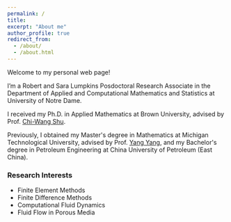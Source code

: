 ```yaml
---
permalink: /
title: 
excerpt: "About me"
author_profile: true
redirect_from: 
  - /about/
  - /about.html
---
```


Welcome to my personal web page!

I’m a Robert and Sara Lumpkins Posdoctoral Research Associate in the Department of Applied and Computational Mathematics and Statistics at University of Notre Dame. 

I received my Ph.D. in Applied Mathematics at Brown University, advised by Prof. <a href="https://www.dam.brown.edu/people/shu/">Chi-Wang Shu</a>.

Previously, I obtained my Master's degree in Mathematics at Michigan Technological University, advised by Prof. <a href="https://pages.mtu.edu/~yyang7/">Yang Yang</a>, and my Bachelor's degree in Petroleum Engineering at China University of Petroleum (East China).

### Research Interests

* Finite Element Methods
* Finite Difference Methods
* Computational Fluid Dynamics
* Fluid Flow in Porous Media
